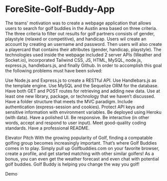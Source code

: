 # ForeSite-Golf-Buddy-App
The teams' motivation was to create a webpage application that allows users to search for golf buddies in the Austin area based on three criteria. The three criteria to filter out results for golf partners consists of gender, playstyle (relaxed or competitive), and handicap. Users wil create an account by creating an username and password. Then users will also create a playercard that contains their attributes (gender, handicap, playstyle). The technologies used inside the webpage included 2 server APIs (Weather and Socket.io), incorporated Tailwind CSS, JS, HTML, MySQL, node.js, express.js, handlebars.js, and finally Github. In order to accomplish this goal the following problems must have been solved:

Use Node.js and Express.js to create a RESTful API.
Use Handlebars.js as the template engine.
Use MySQL and the Sequelize ORM for the database.
Have both GET and POST routes for retrieving and adding new data.
Use at least one new library, package, or technology that we haven’t discussed.
Have a folder structure that meets the MVC paradigm.
Include authentication (express-session and cookies).
Protect API keys and sensitive information with environment variables.
Be deployed using Heroku (with data).
Have a polished UI.
Be responsive.
Be interactive (in other words, accept and respond to user input).
Meet good-quality coding standards.
Have a professional README.


Elevator Pitch
With the growing popularity of Golf, finding a compatable golfing group becomes increasingly important. That’s where Golf Buddies comes in to play. Simply pull up Golfbuddies.com on your favorite browser, create a profile, and get started matching with other similar golfers! As a bonus, you can even get the weather forecast and even chat with potential golf buddies. Golf Buddy is helping you change the way you golf!

Demo
